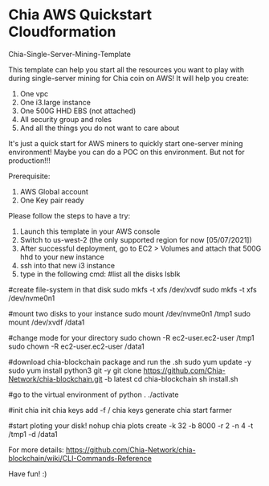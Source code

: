 # Chia AWS Quickstart Cloudformation
Chia-Single-Server-Mining-Template

This template can help you start all the resources you want to play with during single-server mining for Chia coin on AWS!
It will help you create:
1. One vpc
2. One i3.large instance
4. One 500G HHD EBS (not attached)
5. All security group and roles
6. And all the things you do not want to care about

It's just a quick start for AWS miners to quickly start one-server mining environment!
Maybe you can do a POC on this environment.
But not for production!!!

Prerequisite:
1. AWS Global account
2. One Key pair ready

Please follow the steps to have a try:
1. Launch this template in your AWS console
2. Switch to us-west-2 (the only supported region for now [05/07/2021])
3. After successful deployment, go to EC2 > Volumes and attach that 500G hhd to your new instance
4. ssh into that new i3 instance
5. type in the following cmd:
#list all the disks
lsblk

#create file-system in that disk
sudo mkfs -t xfs /dev/xvdf
sudo mkfs -t xfs /dev/nvme0n1

#mount two disks to your instance
sudo mount /dev/nvme0n1 /tmp1
sudo mount /dev/xvdf /data1

#change mode for your directory
sudo chown -R ec2-user.ec2-user /tmp1
sudo chown -R ec2-user.ec2-user /data1

#download chia-blockchain package and run the .sh
sudo yum update -y
sudo yum install python3 git -y
git clone https://github.com/Chia-Network/chia-blockchain.git -b latest
cd chia-blockchain
sh install.sh

#go to the virtual environment of python
. ./activate

#init
chia init
chia keys add -f <file> / chia keys generate
chia start farmer
  
#start ploting your disk!
nohup chia plots create -k 32 -b 8000 -r 2 -n 4 -t /tmp1 -d /data1
  
For more details: https://github.com/Chia-Network/chia-blockchain/wiki/CLI-Commands-Reference

Have fun! :)
